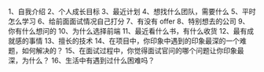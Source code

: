 1、自我介绍
2、个人成长目标
3、最近计划
4、想找什么团队，需要什么
5、平时怎么学习
6、给前面面试情况自己打分
7、有没有 offer
8、特别想去的公司
9、你有什么想问的
10、为什么选择前端
11、最近看什么书，有什么收货
12、最有成就感的事情
13、擅长的技术
14、在项目中，你印象中遇到的印象最深的一个难题，如何解决的？
15、在面试过程中，你觉得面试官问的哪个问题让你印象最深，为什么？
16、生活中有遇到过什么困难吗？